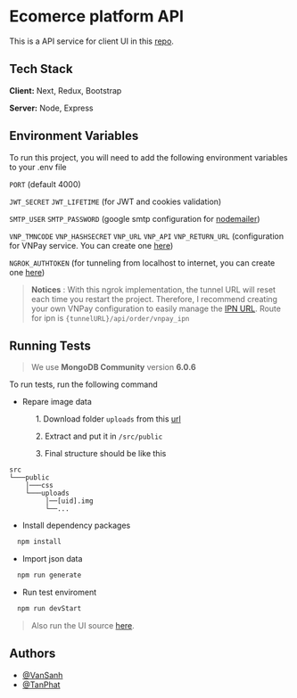 
# Ecomerce platform API

This is a API service for client UI in this [repo](https://github.com/VanSanh1810/E-Commerce-Platform-FE).


## Tech Stack

**Client:** Next, Redux, Bootstrap

**Server:** Node, Express

## Environment Variables

To run this project, you will need to add the following environment variables to your .env file

`PORT` (default 4000)

`JWT_SECRET`
`JWT_LIFETIME` (for JWT and cookies validation)

`SMTP_USER`
`SMTP_PASSWORD` (google smtp configuration for [nodemailer](https://nodemailer.com))

`VNP_TMNCODE`
`VNP_HASHSECRET`
`VNP_URL`
`VNP_API`
`VNP_RETURN_URL` (configuration for VNPay service. You can create one [here](https://sandbox.vnpayment.vn/apis/docs/gioi-thieu/))

`NGROK_AUTHTOKEN` (for tunneling from localhost to internet, you can create one [here](https://ngrok.com))

> **Notices** : With this ngrok implementation, the tunnel URL will reset each time you restart the project. Therefore, I recommend creating your own VNPay configuration to easily manage the [IPN URL](https://sandbox.vnpayment.vn/apis/docs/thanh-toan-pay/pay.html). Route for ipn is `{tunnelURL}/api/order/vnpay_ipn`


## Running Tests

> We use **MongoDB Community** version **6.0.6**

To run tests, run the following command

- Repare image data

  &nbsp;&nbsp;&nbsp;&nbsp;&nbsp;&nbsp;1. Download folder `uploads` from this [url](https://drive.google.com/file/d/1jZ0BfGoaYJP5RoTTrqXWErT7JmBwXdYA/view?usp=sharing)

  &nbsp;&nbsp;&nbsp;&nbsp;&nbsp;&nbsp;2. Extract and put it in `/src/public`

  &nbsp;&nbsp;&nbsp;&nbsp;&nbsp;&nbsp;3. Final structure should be like this
```
src
└───public
    │───css
    └───uploads
         │──[uid].img
         └──...
```


- Install dependency packages

```bash
  npm install
```

- Import json data

```bash
  npm run generate
```

- Run test enviroment

```bash
  npm run devStart
```
> Also run the UI source [here](https://github.com/VanSanh1810/E-Commerce-Platform-FE).

## Authors

- [@VanSanh](https://github.com/VanSanh1810)
- [@TanPhat](https://github.com/TanPhat21242002)


